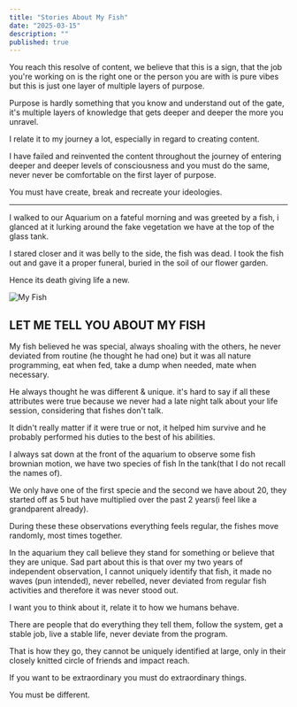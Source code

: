 ```yaml
---
title: "Stories About My Fish"
date: "2025-03-15"
description: ""
published: true
---
```


You reach this resolve of content, we believe that this is a sign, that the job you're working on is the right one or the person you are with is pure vibes but this is just one layer of multiple layers of purpose.

Purpose is hardly something that you know and understand out of the gate, it's multiple layers of knowledge that gets deeper and deeper the more you unravel.

I relate it to my journey a lot, especially in regard to creating content.

I have failed and reinvented the content throughout the journey of entering deeper and deeper levels of consciousness and you must do the same, never never be comfortable on the first layer of purpose.

You must have create, break and recreate your ideologies.

***

I walked to our Aquarium on a fateful morning and was greeted by a fish, i glanced at it lurking around the fake vegetation we have at the top of the glass tank.

I stared closer and it was belly to the side, the fish was dead. I took the fish out and gave it a proper funeral, buried in the soil of our flower garden.

Hence its death giving life a new.

![My Fish](/images/posts/stories-about-my-fish.webp)

## LET ME TELL YOU ABOUT MY FISH

My fish believed he was special, always shoaling with the others, he never deviated from routine (he thought he had one) but it was all nature programming, eat when fed, take a dump when needed, mate when necessary.

He always thought he was different & unique. it's hard to say if all these attributes were true because we never had a late night talk about your life session, considering that fishes don't talk.

It didn't really matter if it were true or not, it helped him survive and he probably performed his duties to the best of his abilities.

I always sat down at the front of the aquarium to observe some fish brownian motion, we have two species of fish In the tank(that I do not recall the names of).

We only have one of the first specie and the second we have about 20, they started off as 5 but have multiplied over the past 2 years(i feel like a grandparent already).

During these these observations everything feels regular, the fishes move randomly, most times together.

In the aquarium they call believe they stand for something or believe that they are unique. Sad part about this is that over my two years of independent observation, I cannot uniquely identify that fish, it made no waves (pun intended), never rebelled, never deviated from regular fish activities and therefore it was never stood out.

I want you to think about it, relate it to how we humans behave.

There are people that do everything they tell them, follow the system, get a stable job, live a stable life, never deviate from the program.

That is how they go, they cannot be uniquely identified at large, only in their closely knitted circle of friends and impact reach.

If you want to be extraordinary you must do extraordinary things.

You must be different.
